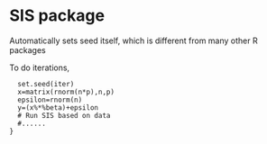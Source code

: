 # SIS package

Automatically sets seed itself, which is different from many other R packages

To do iterations,

```for(iter in 1:500){
  set.seed(iter)
  x=matrix(rnorm(n*p),n,p)
  epsilon=rnorm(n)
  y=(x%*%beta)+epsilon
  # Run SIS based on data
  #......
}
```